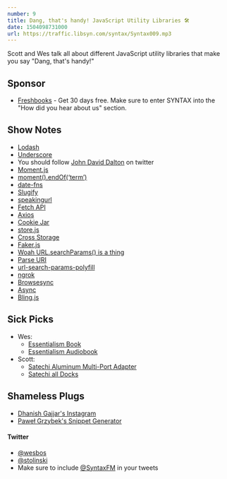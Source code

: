 ```yaml
---
number: 9
title: Dang, that's handy! JavaScript Utility Libraries 🛠️
date: 1504098731000
url: https://traffic.libsyn.com/syntax/Syntax009.mp3
---
```


Scott and Wes talk all about different JavaScript utility libraries that make you say "Dang, that's handy!"

## Sponsor

* [Freshbooks](https://freshbooks.com/syntax) - Get 30 days free. Make sure to enter SYNTAX into the "How did you hear about us" section.

## Show Notes

* [Lodash](https://lodash.com/docs/4.17.4)
* [Underscore](http://underscorejs.org/)
* You should follow [John David Dalton](https://twitter.com/jdalton) on twitter
* [Moment.js](https://momentjs.com/)
* [moment().endOf(‘term’)](https://medium.com/@timrwood/moment-endof-term-522d8965689)
* [date-fns](https://date-fns.org/)
* [Slugify](https://www.npmjs.com/package/slugify)
* [speakingurl](https://github.com/pid/speakingurl)
* [Fetch API](https://developer.mozilla.org/en/docs/Web/API/Fetch_API)
* [Axios](https://github.com/mzabriskie/axios)
* [Cookie Jar](https://www.npmjs.com/package/cookiejar)
* [store.js](https://github.com/marcuswestin/store.js)
* [Cross Storage](https://github.com/zendesk/cross-storage)
* [Faker.js](https://github.com/marak/Faker.js/)
* [Woah URL.searchParams() is a thing](https://developer.mozilla.org/en-US/docs/Web/API/URL/searchParams)
* [Parse URI](https://www.npmjs.com/package/parseuri)
* [url-search-params-polyfill](https://www.npmjs.com/package/url-search-params-polyfill)
* [ngrok](https://ngrok.com/)
* [Browsesync](https://www.browsersync.io/)
* [Async](https://caolan.github.io/async/)
* [Bling.js](https://gist.github.com/paulirish/12fb951a8b893a454b32)


## Sick Picks
* Wes: 
  * [Essentialism Book](http://amzn.to/2vqp77J)
  * [Essentialism Audiobook](http://amzn.to/2xLolPn)
* Scott:
  * [Satechi Aluminum Multi-Port Adapter](http://amzn.to/2xwiy0W)
  * [Satechi all Docks](http://amzn.to/2xwuGPm)

## Shameless Plugs
* [Dhanish Gajjar's Instagram](https://www.instagram.com/dhanishgajjar/)
* [Paweł Grzybek's Snippet Generator](https://pawelgrzybek.com/snippet-generator/)

#### Twitter
 * [@wesbos](https://twitter.com/wesbos)
 * [@stolinski](https://twitter.com/stolinski)
 * Make sure to include [@SyntaxFM](https://twitter.com/SyntaxFM) in your tweets
